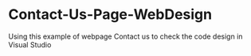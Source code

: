 # Contact-Us-Page-WebDesign

Using this example of webpage Contact us to check the code design in Visual Studio
